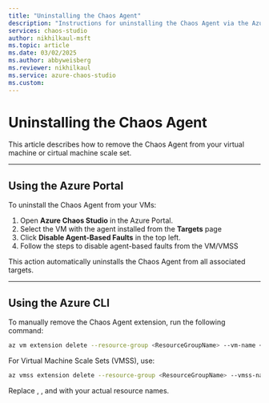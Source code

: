 ```yaml
---
title: "Uninstalling the Chaos Agent"
description: "Instructions for uninstalling the Chaos Agent via the Azure Portal and Azure CLI."
services: chaos-studio
author: nikhilkaul-msft
ms.topic: article
ms.date: 03/02/2025
ms.author: abbyweisberg
ms.reviewer: nikhilkaul
ms.service: azure-chaos-studio
ms.custom: 
---
```


# Uninstalling the Chaos Agent

This article describes how to remove the Chaos Agent from your virtual machine or cirtual machine scale set.

---

## Using the Azure Portal

To uninstall the Chaos Agent from your VMs:
1. Open **Azure Chaos Studio** in the Azure Portal.
2. Select the VM with the agent installed from the **Targets** page
3. Click **Disable Agent-Based Faults** in the top left.
4. Follow the steps to disable agent-based faults from the VM/VMSS
   
This action automatically uninstalls the Chaos Agent from all associated targets.

---

## Using the Azure CLI

To manually remove the Chaos Agent extension, run the following command:

```bash
az vm extension delete --resource-group <ResourceGroupName> --vm-name <VMName> --name ChaosAgent
```

For Virtual Machine Scale Sets (VMSS), use:

```bash
az vmss extension delete --resource-group <ResourceGroupName> --vmss-name <VMSSName> --name ChaosAgent
```
Replace <ResourceGroupName>, <VMName>, and <VMSSName> with your actual resource names.
